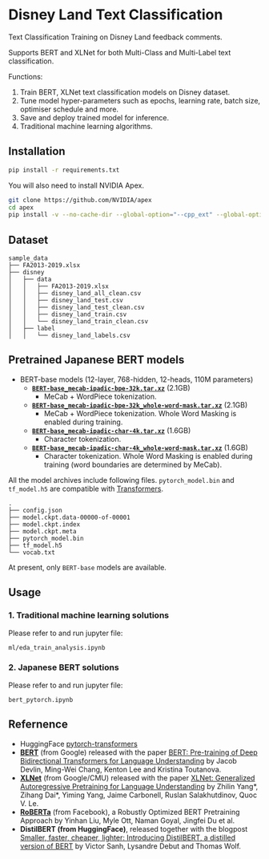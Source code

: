 # Disney Land Text Classification

Text Classification Training on Disney Land feedback comments.

Supports BERT and XLNet for both Multi-Class and Multi-Label text classification.

Functions:
1. Train BERT, XLNet text classification models on Disney dataset.
2. Tune model hyper-parameters such as epochs, learning rate, batch size, optimiser schedule and more.
3. Save and deploy trained model for inference.
4. Traditional machine learning algorithms.

## Installation

```bash
pip install -r requirements.txt
```

You will also need to install NVIDIA Apex.

```bash
git clone https://github.com/NVIDIA/apex
cd apex
pip install -v --no-cache-dir --global-option="--cpp_ext" --global-option="--cuda_ext" ./
```

## Dataset
```
sample_data
├── FA2013-2019.xlsx
├── disney
│   ├── data
│   │   ├── FA2013-2019.xlsx
│   │   ├── disney_land_all_clean.csv
│   │   ├── disney_land_test.csv
│   │   ├── disney_land_test_clean.csv
│   │   ├── disney_land_train.csv
│   │   └── disney_land_train_clean.csv
│   ├── label
│   │   └── disney_land_labels.csv

```

## Pretrained Japanese BERT models
- BERT-base models (12-layer, 768-hidden, 12-heads, 110M parameters)
    - **[`BERT-base_mecab-ipadic-bpe-32k.tar.xz`](https://www.nlp.ecei.tohoku.ac.jp/~m-suzuki/bert-japanese/BERT-base_mecab-ipadic-bpe-32k.tar.xz)** (2.1GB)
        - MeCab + WordPiece tokenization.
    - **[`BERT-base_mecab-ipadic-bpe-32k_whole-word-mask.tar.xz`](https://www.nlp.ecei.tohoku.ac.jp/~m-suzuki/bert-japanese/BERT-base_mecab-ipadic-bpe-32k_whole-word-mask.tar.xz)** (2.1GB)
        - MeCab + WordPiece tokenization. Whole Word Masking is enabled during training.
    - **[`BERT-base_mecab-ipadic-char-4k.tar.xz`](https://www.nlp.ecei.tohoku.ac.jp/~m-suzuki/bert-japanese/BERT-base_mecab-ipadic-char-4k.tar.xz)** (1.6GB)
        - Character tokenization.
    - **[`BERT-base_mecab-ipadic-char-4k_whole-word-mask.tar.xz`](https://www.nlp.ecei.tohoku.ac.jp/~m-suzuki/bert-japanese/BERT-base_mecab-ipadic-char-4k_whole-word-mask.tar.xz)** (1.6GB)
        - Character tokenization. Whole Word Masking is enabled during training (word boundaries are determined by MeCab).

All the model archives include following files.
`pytorch_model.bin` and `tf_model.h5` are compatible with [Transformers](https://github.com/huggingface/transformers).

```
.
├── config.json
├── model.ckpt.data-00000-of-00001
├── model.ckpt.index
├── model.ckpt.meta
├── pytorch_model.bin
├── tf_model.h5
└── vocab.txt
```

At present, only `BERT-base` models are available.


## Usage

### 1. Traditional machine learning solutions
Please refer to and run jupyter file:
```
ml/eda_train_analysis.ipynb
```

### 2. Japanese BERT solutions
Please refer to and run jupyter file:
```
bert_pytorch.ipynb
```


## Refernence
- HuggingFace [pytorch-transformers](https://github.com/huggingface/pytorch-transformers) 
- **[BERT](https://github.com/google-research/bert)** (from Google) released with the paper [BERT: Pre-training of Deep Bidirectional Transformers for Language Understanding](https://arxiv.org/abs/1810.04805) by Jacob Devlin, Ming-Wei Chang, Kenton Lee and Kristina Toutanova.
- **[XLNet](https://github.com/zihangdai/xlnet/)** (from Google/CMU) released with the paper [​XLNet: Generalized Autoregressive Pretraining for Language Understanding](https://arxiv.org/abs/1906.08237) by Zhilin Yang*, Zihang Dai*, Yiming Yang, Jaime Carbonell, Ruslan Salakhutdinov, Quoc V. Le.
- **[RoBERTa](https://arxiv.org/abs/1907.11692)** (from Facebook), a Robustly Optimized BERT Pretraining Approach by Yinhan Liu, Myle Ott, Naman Goyal, Jingfei Du et al.
- **DistilBERT (from HuggingFace)**, released together with the blogpost [Smaller, faster, cheaper, lighter: Introducing DistilBERT, a distilled version of BERT](https://medium.com/huggingface/distilbert-8cf3380435b5) by Victor Sanh, Lysandre Debut and Thomas Wolf.
